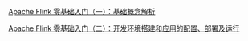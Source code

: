 [Apache Flink 零基础入门（一）：基础概念解析](https://www.infoq.cn/article/fRt1RF1pxu_ZtmeObOoJ)

[Apache Flink 零基础入门（二）：开发环境搭建和应用的配置、部署及运行](https://developer.aliyun.com/article/708768)
